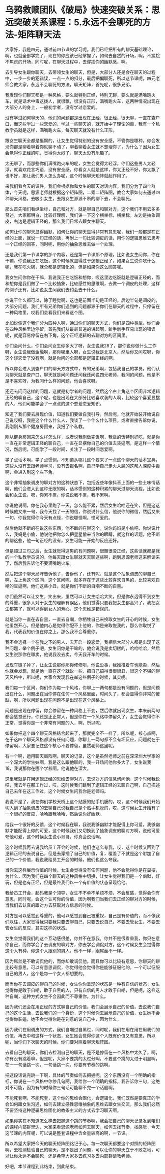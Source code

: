 # 乌鸦救赎团队《破局》快速突破关系：思远突破关系课程：5.永远不会聊死的方法-矩阵聊天法

大家好，我是四元，通过前四节课的学习呢，我们已经把所有的聊天基础理论，啊，也就全部学完了，现在的你应该已经掌握了，如何去自然的开场，啊，不尴尬不焦虑的开场，同时呢，在聊天过程中，去穿插你的幽默感，啊。

去引导女生跟你聊天，去带领女生的聊天，但是，大部分人还是会在聊天的过程中，一步一步的犯错误，一点一点的扣分，最后把偏聊死，所以这节课呢，四元老师会教大家，永远不会聊死的方法，聊天矩阵，首先呢，很多兄弟。

我发现你们聊天都是一种风格，要么就特别正经，特别无聊，要么就是满嘴跑火车，就是话术中毒这拨人，就很飘，很没有正形，满嘴跑火车，这两种情况出现在大部分人的身上，一般初学者，没有学过恋爱的。

没有学过如何聊天的，他们的问题都是出现在正经，很正经，很无聊，一直在查户口，而这些学过一些恋爱的，学过一些聊天的，就开始中了理论的毒，我有一个私教学员就是这样，满嘴跑火车，每天聊天就没有什么正形。

跟女生聊天全都是挺飘的，让女生觉得特别的没有安全感，不管你是哪种，你会发现你都是聊着聊着你就聊不动了，聊着聊着女生就不想理你了，为什么？因为女生会觉得你正经的吧，觉得你太闷了，聊天太没有乐趣了。

太无聊了，而那些你们满嘴跑火车的呢，女生会觉得太轻浮，你们这些男人太轻浮，就喜欢花言巧语，没有安全感，你看女人就是这样，你太正经不好，你太飘了也不好，那让我们男人怎么办呢，这个时候聊天矩阵就起作用了。

来我们看今天的课件，我们会根据你和女生的聊天对话内容，我们分为了四个群体，今天呢，思源老师就根据这个矩阵图，二乘二矩阵图，教会大家如何去通过四种聊天风格，去吸引女生，去跟女生源源不断的聊下去，不会聊死。

那么首先咱们看纵坐标，自己和对方，就是聊自己和聊对方，这个我们不用去多多赘述，大家都明白，比较好理解，我们讲一下这个横坐标，横坐标，左边是抽象调皮，右边是逻辑正经的，那么我们日常去跟女生聊天。

如何让你的聊天显得幽默，如何让你的聊天显得非常有意思呢，我们一般都是在正经的上面，就说一句正经的话，再附上一句比较调皮的话，用你的逻辑思维去思考一个正经的回答，同时呢，用你的抽象思维去做一个处理。

还是我们第一节课学的那个内容，还是第一节课那个原理，比如说女生问你，你在干嘛，你说我正在吃饭，这个时候就显得过于逻辑正经了，如果女生说你吃什么呢，我在吃火锅，就全都是逻辑化的，但是如果你这么回答呢。

我女生问你你在干嘛，我说我正在吃饭和想你，哎这里边吃饭就是逻辑正经的，而和想你是我们做了一个比较抽象，比较感性的思维啊，去做一个调皮的处理，这样的例子还有，比如说女生问我们去约会去干什么。

你说干什么都可以，除了睡觉啊，这也是前面半句是正经的，后边半句是调皮的，大部分问题，我们所有兄弟你们遇到的问题都源于你们在聊天的过程中，只停留在一种风格里，哎我们会看我们来看这个图。

比如说像这个我们分为四种人啊，通过你们的聊天方式，你们是四种类型，你们会在四种风格里边停留，首先我们从最最普遍的讲起啊，新手新手容易出现的错误呢，就是容易停留在右下角，这个正经逻辑的去聊对方的区间里。

你们会问什么，你们会问女生你多大了呀，女生说我28了，那你说你做什么工作呀，女生说我做金融啊，那你哪里人呀，女生说我是北京人，然后你又问哎呀，你这个谈恋爱了没有啊，就是你问的全部都是逻辑正经的啊。

所以你会进入到查户口的聊天方方式中，有的兄弟啊，包括我自己的学员，他们认为聊天就是查户口，聊天就是问问题还问我还问说四元老师，我问的问题，他是不是不喜欢呀，为我问什么样的问题，他会喜欢呀。

还还去问问这样的问题，这就是初学者的问题，然后这个右上角这个区间非常逻辑正经的聊自己，这个呢，也是出现在大部分比较喜欢装的人啊，比较这个喜爱显摆的人，他们可能学会了一点点的这个恋爱恋爱知识。

知道了我们要去展现价值，知道我们要做自我引导，然后呢，他就开始装开始说自己说哎呀，我是这个什么什么人，我谈了一个什么什么项目，或者直接告诉你说，我刚刚从那个健身房回来，我报了个私教。

刚从健身房回来怎么样怎么样，或者说我刚做完饭啊，我做的饭特别好吃，就是你一直在非常逻辑正经的聊自己，一直在显摆你自己的价值去装逼啊，是这样一个情况，然后呢，可能学了一段时间，关注了一段时间恋爱啊。

学了点话术啊，学了点惯例，不知道从哪儿这个要来了一点这个聊天的话术宝典，这些人没有去跟老师学习，没有去报名啊，自己学自己走火入魔的这帮人深度中毒啊，会进入到这个左下角。

这个非常抽象调皮的聊对方的这种状态下，包括近些年像抖音上面的一些土味情话啊，他们会进入到这种无限的啊，话术惯例的这种积累的聊天过聊天流程，比如说会和女生说，嗯，你累不累，你说说我不累，我不累啊。

你说他说啊，你在我心里跑了一天，怎么能不累，然后女生哈哈还在笑，但是这这时候他又来一句，我今天找了一天的信，你说说什么信，他说你的微信，然后又来一句，你我觉得你今天有点怪，你说哪怪啊，怪可爱的。

然后他就不断的在说这些东西，他不断的在聊这个，说你妈妈是小偷吧，你说说什么，我妈是小偷，他说他把你怎么把星星偷来当你的眼睛，就这样的话题，他不断的聊这些，他一句正经的没有，女生可能一开始的反应还好。

但是超过三句之后，女生就觉得这男的有问题啊，很飘很没正经，这些话就都是我的一个私教学员说的，他每天跟女生聊就天天聊这些啊，跑到思源老师这来解读来了，然后我告诉他不要满嘴跑火车。

然后把这个聊天局阵告诉他了，告诉他了，还有呢，就是这个抽象调皮的聊自己啊，左上角这个区间，这个区间呢，就多存在于这些比较喜欢自黑的，比较喜欢自嘲的豆逼啊，他们这些小丑，就是你们不断的自嘲不断的自黑。

你们虽然可以让女生，笑出来，虽然可以让女生哈哈大笑，但是你永远得不到女生的尊重，很多人对于女生的理解有误区，他们觉得只要我把女生都高兴了，我把女生都笑了，就可以得到女人的芳心，这个思维是错误的。

就是当你一直在去自黑，一直去自嘲，你牺牲自己来换取女生的开心的时候，女生他虽然开心，但是他内心是觉得你配不上他的，你是来取悦我的，那么你取悦了我，代表我的价值在你之上，那么我不会尊重你。

我不会选择一个在我之下的男人，去开启一段恋爱，我相信大部分人都是出现了这种问题，举个例子吧，女生问你是干嘛的，他会说我是卖切糕的，哈哈哈哈，然后女生说那你在哪卖，他说我没去卖，今天我开车的时候。

发现车链子掉了，让女生说那你那你修修呗，他说没事，我推推着车也能卖，然后你就会发现，就是他一直在这个就说一些，把自己搞得很很很丑，很这个不堪的聊天风格中，所以呢，大家会发现我在举这些例子的时候，其实呢。

我们每一个区间，你们作为每一个风格，你聊上一两句都是没有问题的，但是问题出在什么，问题出在当你停在任何一个风格里面，时间久了，都会显得你非常的傻缺，啊，所以问题出现在问题不是出现在这个风格上。

问题是出现在停留，你会停留在一种风格上不变，然后你就出现女生，本来前两句都会感觉还行，你还是正正常人，但是你在一个风格中停留久了，女生会觉得你不正常，觉得你是一个非常有问题的人，啊，所以呢。

如果你把这个四个聊天风格结合起来了，那就完全不一样了，所以呢，核心点啊，在于这四个聊天风格都没有任何问题，你聊上一两句都不会有坏反应，问题就在于停留啊，大家要记住这个核心不要停留，虽然老师这里呢。

有一个啊，运用聊天局阵啊，聊天的记录，这个是虽然老师之前在深深圳大学家的一个深大的学生妹啊，我是这么跟他聊的，我一开场问他你多大了，女生说我18，我说那你在哪个学校啊，他说他在深大。

这里我就是在用逻辑正经的思维去聊对方，去说对方的信息询问他，这个时候我说哎，我去年在那工作过，哎，这时候我们跳到了逻辑正经的去聊自己啊，自己描述自己去年在这工作过，这个时候女生问我你是老师吗。

我说不是了，我在你们学校天桥上这个贴膜的贴手机膜的，哎，这个时候我们开始切入到了抽象调皮的去聊自己说我自己是个贴手机膜的，哎，这时候女生开始有了一个很好的反应，哈哈跟我哈哈，然后说你好幽默。

给我一个很好的反馈，这个时候我在聊，我说我够幽默才能配得上你可爱，我够幽默才能配得上你的可爱，这个时候我们又切换到了抽象调皮的聊对方啊，说他可爱夸他可爱，这个时候女生说小哥哥，你真会说话啊。

这个时候我再去说我给员工开会的时候，他们也这么夸我，哎，这个时候又回到了逻辑正经的去说自己，但是去穿插了自己的价值，复，覆盖了不就是这个附加了自己的一个价值，我说我给员工开会的时候，他们也这么夸我。

当你去这样展示价值的时候，女生会觉得没有任何问题，他不会觉得你是在显摆，为什么，因为我们在四个聊天的这种风格中切换，让女生觉得我们是一个幽默，好玩，但是也有正经，但是最终我们以一个有价值的状态呈现给他。

我给员工开会，起码我是个领导，女生不不单不单烦不烦，不会反感，觉得会你有意思，同时呢，会这个认可你的价值，因为啊我们当我们去正经的聊对方的时候，当我们去认真的跟对方去获取对方信息的时候。

对方是可以感觉到尊重的，他可以感觉到自己被重视，自己是有价值的，而不像我们以往，大家觉得我只要我只要去聊自己，只要去说自己，不要去管女生，不要去管女生的反应，其实这样的状态。

女生会觉得我们的这个互动感很差，你并不在意我，你并不是很看重我，你只在意你自己，而你学会了去调皮的聊对方，你去学会调侃对方，这个时候女生会觉得你这个人有种，你这个人跟别的男人，他不一样，跟屌丝不一样。

因为屌丝是不敢调侃他的，而你却敢调侃他，而且你可以比较有意思，你聊天的聊比较有意思，可以有意思调侃，你觉得他会觉得你是能够征服他的，一个可以征服自己的男人，这个是每一个女人都想要的。

而当你在去调皮的聊自己的时候，女生你你呈现的状态是一种有自信的状态，女生觉得你是敢于自嘲，敢于自黑的人，只有自信的男人才敢于自嘲，但是呢，这样这种自嘲，这种方式女生不会因此而不尊重你，为什么。

因为我们还会在用正经的方式聊自己的价值，我们会展示自己的价值，去说我们自己的这个生活，去说我们的一个身份，这个时候你去展示自己的价值，女生她不会觉得你装逼，她不会觉得你是在刻意的说自己牛，因为什么。

因为我们在用调皮的方式，我们自嘲过自黑过，同时呢，我们在用在用在用我们的价值，再去中和这样一个状态，女生她会觉得你这个人既有价值又有意思，所以呢，当你们下次聊天的时候，你们要对照着聊天矩阵图。

去看自己的聊天，你们去检测自己的聊天，是不是停留在一个风格中太久了，啊，你有没有跳着聊，但是呢，大家不要跳的太过分啊，不要这个跳的太过于明显啊，在一一句话跳一次，一句话跳一次，你要有节奏的跳啊。

把这段话说完跳一下啊，具体的节奏如何去把握呢，这个东西没有一个明确的指标，你说在一个风格中你停几句啊，我给你一个明确的指标，我告诉你三句，这绝对不可能，因为有的时候你三句话可能聊不完一个话题啊。

不能死套啊，不能死套，这个你的思维会固化，会逻辑化，我们既然是要真正的学会如何跟女生沟通，如何去建立感性思维抽象的思维去跟女生交流，那么我们必然不要坚持这种逻辑思维固化的教条主义的方式去学习聊天啊。

如果你实在不知道怎么样去把握这个跳的节奏啊，我会把自己的聊天记录发到咱们的课程内部群里边，大家来看思源老师如何去聊天，如何去找节奏，找感觉，今天这节课的内容呢，可以说是整套课程中含金量较高的啊，一节课。

所以希望大家把今天的聊天矩阵图铭记于心，每一次聊天都要这个对照的矩阵图啊，去检测检验自己的聊天，是不是出了问题，可以让你的聊天立于不败之地，可以让你永远不会聊死，还是希望大家多去练习多去内部群请教老师。

好吧，本节课程到此结束，到此结束。